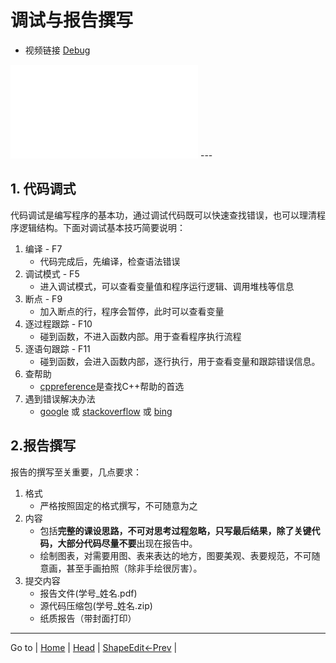 # 调试与报告撰写
- 视频链接 [Debug](https://www.bilibili.com/video/BV1944y1q7eX?share_source=copy_web)
<iframe src="//player.bilibili.com/player.html?aid=974068550&bvid=BV1944y1q7eX&cid=367801065&page=1" scrolling="no" border="0" frameborder="no" framespacing="0" allowfullscreen="true"> </iframe>
---

## 1. 代码调式
代码调试是编写程序的基本功，通过调试代码既可以快速查找错误，也可以理清程序逻辑结构。下面对调试基本技巧简要说明：
1. 编译 - F7
	- 代码完成后，先编译，检查语法错误
2. 调试模式 - F5
	- 进入调试模式，可以查看变量值和程序运行逻辑、调用堆栈等信息
3. 断点 - F9
	- 加入断点的行，程序会暂停，此时可以查看变量
4. 逐过程跟踪 - F10
	- 碰到函数，不进入函数内部。用于查看程序执行流程
5. 逐语句跟踪 - F11
	- 碰到函数，会进入函数内部，逐行执行，用于查看变量和跟踪错误信息。
6. 查帮助
	- [cppreference](https://en.cppreference.com/w/)是查找C++帮助的首选
7. 遇到错误解决办法
	- [google](google.com) 或 [stackoverflow](https://stackoverflow.com/) 或 [bing](bing.com)
## 2.报告撰写

报告的撰写至关重要，几点要求：
1. 格式
	- 严格按照固定的格式撰写，不可随意为之
2. 内容
	- 包括**完整的课设思路，不可对思考过程忽略，只写最后结果，除了关键代码，大部分代码尽量不要**出现在报告中。
	- 绘制图表，对需要用图、表来表达的地方，图要美观、表要规范，不可随意画，甚至手画拍照（除非手绘很厉害）。
3. 提交内容
	- 报告文件(学号_姓名.pdf)
	- 源代码压缩包(学号_姓名.zip)
	- 纸质报告（带封面打印）
	

---

Go to | [Home](../README.md) | [Head](#调试与报告撰写) | [ShapeEdit<-Prev](./D7_ShapeEdit.md) | 